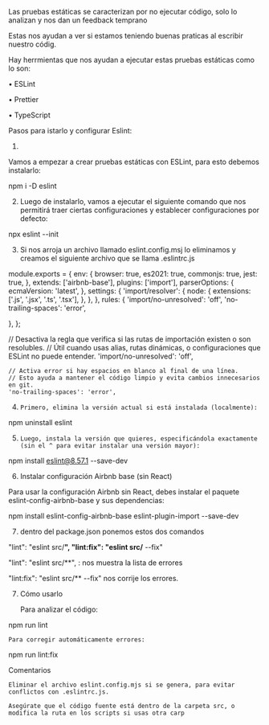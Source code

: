 Las pruebas estáticas se caracterizan por no ejecutar código, solo lo analizan y nos dan un feedback temprano

Estas nos ayudan a ver si estamos teniendo buenas praticas al escribir nuestro códig.

Hay herrmientas que nos ayudan a ejecutar estas pruebas estáticas como lo son:

 •  ESLint

 • Prettier

 • TypeScript

Pasos para istarlo y configurar Eslint:


1. 

 Vamos a empezar a crear pruebas estáticas con ESLint, para esto debemos instalarlo:

 npm i -D eslint

 2. Luego de instalarlo, vamos a ejecutar el siguiente comando que nos permitirá traer ciertas configuraciones y establecer configuraciones por defecto:

 npx eslint --init

 3. Si nos arroja un archivo llamado eslint.config.msj lo eliminamos y creamos el siguiente archivo que se llama .eslintrc.js

module.exports = {
  env: {
    browser: true,
    es2021: true,
    commonjs: true,
    jest: true,
  },
  extends: ['airbnb-base'],
  plugins: ['import'],
  parserOptions: {
    ecmaVersion: 'latest',
  },
  settings: {
    'import/resolver': {
      node: {
        extensions: ['.js', '.jsx', '.ts', '.tsx'],
      },
    },
  },
  rules: {
    'import/no-unresolved': 'off',
    'no-trailing-spaces': 'error',

  },
};

 // Desactiva la regla que verifica si las rutas de importación existen o son resolubles.
    // Útil cuando usas alias, rutas dinámicas, o configuraciones que ESLint no puede entender.
    'import/no-unresolved': 'off',

    // Activa error si hay espacios en blanco al final de una línea.
    // Esto ayuda a mantener el código limpio y evita cambios innecesarios en git.
    'no-trailing-spaces': 'error',

4.     Primero, elimina la versión actual si está instalada (localmente):

npm uninstall eslint

5.     Luego, instala la versión que quieres, especificándola exactamente (sin el ^ para evitar instalar una versión mayor):

npm install eslint@8.57.1 --save-dev

6.  Instalar configuración Airbnb base (sin React)

Para usar la configuración Airbnb sin React, debes instalar el paquete eslint-config-airbnb-base y sus dependencias:

npm install eslint-config-airbnb-base eslint-plugin-import --save-dev

7. dentro del package.json ponemos estos dos comandos 

  "lint": "eslint src/**",
    "lint:fix": "eslint src/** --fix"


  "lint": "eslint src/**", : nos muestra la lista de errores

   "lint:fix": "eslint src/** --fix" nos corrije los errores.

7. Cómo usarlo

    Para analizar el código:

npm run lint

    Para corregir automáticamente errores:

npm run lint:fix
    
Comentarios

    Eliminar el archivo eslint.config.mjs si se genera, para evitar conflictos con .eslintrc.js.

    Asegúrate que el código fuente está dentro de la carpeta src, o modifica la ruta en los scripts si usas otra carp